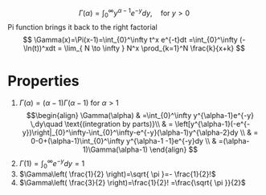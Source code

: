 $$
\Gamma(\alpha)=\int_{0}^\infty y^ {\alpha-1}e^{-y}dy, \quad \text{for } y>0
$$
Pi function brings it back to the right factorial
$$
\Gamma(x)=\Pi(x-1)=\int_{0}^\infty t^x e^{-t}dt =\int_{0}^\infty (-\ln(t))^xdt = \lim_{ N \to \infty } N^x \prod_{k=1}^N \frac{k}{x+k}
$$

# Properties
1. $\Gamma(\alpha)=(\alpha-1)\Gamma(\alpha-1)$ for $\alpha>1$
$$\begin{align}
\Gamma(\alpha) & =\int_{0}^\infty y^{\alpha-1}e^{-y} \,dy\quad \text{(integration by parts)}\\
 & = \left[y^{\alpha-1}(-e^{-y})\right|_{0}^\infty-\int_{0}^\infty-e^{-y}(\alpha-1)y^{\alpha-2}dy \\
 & = 0-0+(\alpha-1)\int_{0}^\infty y^{\alpha-1 -1}e^{-y}dy \\
 & =(\alpha-1)\Gamma(\alpha-1)
\end{align}
$$
1. $\Gamma(1)=\int_{0}^\infty e^{-y}dy=1$
2. $\Gamma\left( \frac{1}{2} \right)=\sqrt{ \pi }=- \frac{1}{2}!$ 
3. $\Gamma\left( \frac{3}{2} \right)=\frac{1}{2}! =\frac{\sqrt{ \pi }}{2}$
